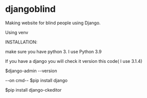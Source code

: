 # djangoblind
Making website for blind people using Django.

Using venv 


INSTALLATION:

make sure you have python 3. I use Python 3.9

If you have a django you will check it version this code( I use 3.1.4)

$django-admin --version


--on cmd--
$pip install django

$pip install django-ckeditor


